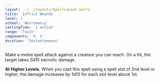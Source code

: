 ```yaml
---
layout: ../../layouts/SpellLayout.astro
title: 'Inflict Wounds'
level: 1
school: 'Necromancy'
castingTime: '1 action'
range: 'Touch'
components: 'V, S'
duration: 'Instantaneous'
---
```


Make a melee spell attack against a creature you can reach. On a hit, the target takes 3d10 necrotic damage.

**At Higher Levels.** When you cast this spell using a spell slot of 2nd level or higher, the damage increases by 1d10 for each slot level above 1st.